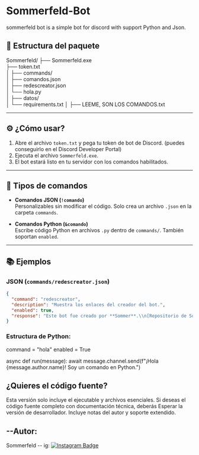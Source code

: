 # Sommerfeld-Bot
sommerfeld bot is a simple bot for discord with support Python and Json.

## 📁 Estructura del paquete

Sommerfeld/
├── Sommerfeld.exe               
├── token.txt  
│
├── commands/               
│   ├── comandos.json            
│   ├── redescreator.json         
│   └── hola.py                   
│
├── datos/                        
│   └── requirements.txt 
│
├── LEEME, SON LOS COMANDOS.txt   

---

## ⚙️ ¿Cómo usar?

1. Abre el archivo `token.txt` y pega tu token de bot de Discord. (puedes conseguirlo en el Discord Developer Portal)
2. Ejecuta el archivo `Sommerfeld.exe`.
3. El bot estará listo en tu servidor con los comandos habilitados.

---

## 🧩 Tipos de comandos

- **Comandos JSON (`!comando`)**  
  Personalizables sin modificar el código. Solo crea un archivo `.json` en la carpeta `commands`.

- **Comandos Python (`&comando`)**  
  Escribe código Python en archivos `.py` dentro de `commands/`. También soportan `enabled`.

---

## 📚 Ejemplos

### JSON (`commands/redescreator.json`)
```json
{
  "command": "redescreator",
  "description": "Muestra los enlaces del creador del bot.",
  "enabled": true,
  "response": "Este bot fue creado por **Sommer**.\\n[Repositorio de Sommer](https://github.com/Sommervt)"
}
```

### Estructura de Python:
command = "hola"
enabled = True

async def run(message):
    await message.channel.send(f"¡Hola {message.author.name}! Soy un comando en Python.")

## ¿Quieres el código fuente?
Esta versión solo incluye el ejecutable y archivos esenciales.
Si deseas el código fuente completo con documentación técnica, deberás Esperar la versión de desarrollador. Incluye notas del autor y soporte extendido. 

## --Autor:
Sommerfeld -- ig:
<a href="https://www.instagram.com/nothing_.ez?igsh=MW5nOG9rejBmd3Z3dA==" target="_blank">
  <img src="https://img.shields.io/badge/Instagram-%23E4405F.svg?style=for-the-badge&logo=instagram&logoColor=white" alt="Instagram Badge"/>
</a>
 
